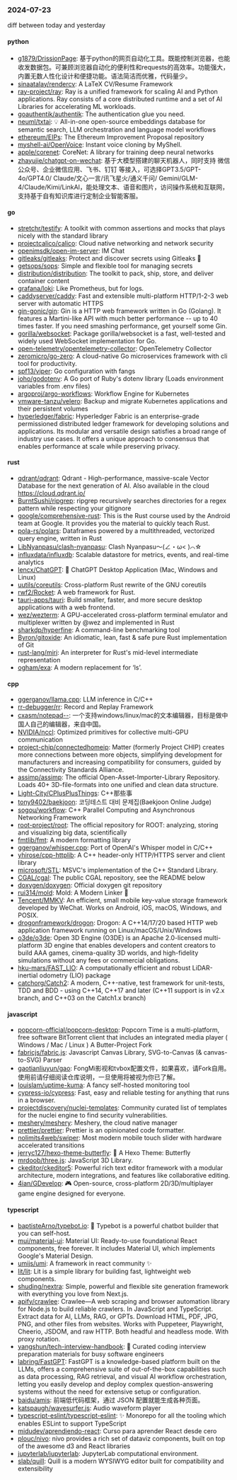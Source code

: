 ### 2024-07-23
diff between today and yesterday

#### python
* [g1879/DrissionPage](https://github.com/g1879/DrissionPage): 基于python的网页自动化工具。既能控制浏览器，也能收发数据包。可兼顾浏览器自动化的便利性和requests的高效率。功能强大，内置无数人性化设计和便捷功能。语法简洁而优雅，代码量少。
* [sinaatalay/rendercv](https://github.com/sinaatalay/rendercv): A LaTeX CV/Resume Framework
* [ray-project/ray](https://github.com/ray-project/ray): Ray is a unified framework for scaling AI and Python applications. Ray consists of a core distributed runtime and a set of AI Libraries for accelerating ML workloads.
* [goauthentik/authentik](https://github.com/goauthentik/authentik): The authentication glue you need.
* [neuml/txtai](https://github.com/neuml/txtai): 💡 All-in-one open-source embeddings database for semantic search, LLM orchestration and language model workflows
* [ethereum/EIPs](https://github.com/ethereum/EIPs): The Ethereum Improvement Proposal repository
* [myshell-ai/OpenVoice](https://github.com/myshell-ai/OpenVoice): Instant voice cloning by MyShell.
* [apple/corenet](https://github.com/apple/corenet): CoreNet: A library for training deep neural networks
* [zhayujie/chatgpt-on-wechat](https://github.com/zhayujie/chatgpt-on-wechat): 基于大模型搭建的聊天机器人，同时支持 微信公众号、企业微信应用、飞书、钉钉 等接入，可选择GPT3.5/GPT-4o/GPT4.0/ Claude/文心一言/讯飞星火/通义千问/ Gemini/GLM-4/Claude/Kimi/LinkAI，能处理文本、语音和图片，访问操作系统和互联网，支持基于自有知识库进行定制企业智能客服。

#### go
* [stretchr/testify](https://github.com/stretchr/testify): A toolkit with common assertions and mocks that plays nicely with the standard library
* [projectcalico/calico](https://github.com/projectcalico/calico): Cloud native networking and network security
* [openimsdk/open-im-server](https://github.com/openimsdk/open-im-server): IM Chat
* [gitleaks/gitleaks](https://github.com/gitleaks/gitleaks): Protect and discover secrets using Gitleaks 🔑
* [getsops/sops](https://github.com/getsops/sops): Simple and flexible tool for managing secrets
* [distribution/distribution](https://github.com/distribution/distribution): The toolkit to pack, ship, store, and deliver container content
* [grafana/loki](https://github.com/grafana/loki): Like Prometheus, but for logs.
* [caddyserver/caddy](https://github.com/caddyserver/caddy): Fast and extensible multi-platform HTTP/1-2-3 web server with automatic HTTPS
* [gin-gonic/gin](https://github.com/gin-gonic/gin): Gin is a HTTP web framework written in Go (Golang). It features a Martini-like API with much better performance -- up to 40 times faster. If you need smashing performance, get yourself some Gin.
* [gorilla/websocket](https://github.com/gorilla/websocket): Package gorilla/websocket is a fast, well-tested and widely used WebSocket implementation for Go.
* [open-telemetry/opentelemetry-collector](https://github.com/open-telemetry/opentelemetry-collector): OpenTelemetry Collector
* [zeromicro/go-zero](https://github.com/zeromicro/go-zero): A cloud-native Go microservices framework with cli tool for productivity.
* [spf13/viper](https://github.com/spf13/viper): Go configuration with fangs
* [joho/godotenv](https://github.com/joho/godotenv): A Go port of Ruby's dotenv library (Loads environment variables from .env files)
* [argoproj/argo-workflows](https://github.com/argoproj/argo-workflows): Workflow Engine for Kubernetes
* [vmware-tanzu/velero](https://github.com/vmware-tanzu/velero): Backup and migrate Kubernetes applications and their persistent volumes
* [hyperledger/fabric](https://github.com/hyperledger/fabric): Hyperledger Fabric is an enterprise-grade permissioned distributed ledger framework for developing solutions and applications. Its modular and versatile design satisfies a broad range of industry use cases. It offers a unique approach to consensus that enables performance at scale while preserving privacy.

#### rust
* [qdrant/qdrant](https://github.com/qdrant/qdrant): Qdrant - High-performance, massive-scale Vector Database for the next generation of AI. Also available in the cloud https://cloud.qdrant.io/
* [BurntSushi/ripgrep](https://github.com/BurntSushi/ripgrep): ripgrep recursively searches directories for a regex pattern while respecting your gitignore
* [google/comprehensive-rust](https://github.com/google/comprehensive-rust): This is the Rust course used by the Android team at Google. It provides you the material to quickly teach Rust.
* [pola-rs/polars](https://github.com/pola-rs/polars): Dataframes powered by a multithreaded, vectorized query engine, written in Rust
* [LibNyanpasu/clash-nyanpasu](https://github.com/LibNyanpasu/clash-nyanpasu): Clash Nyanpasu～(∠・ω< )⌒☆​
* [influxdata/influxdb](https://github.com/influxdata/influxdb): Scalable datastore for metrics, events, and real-time analytics
* [lencx/ChatGPT](https://github.com/lencx/ChatGPT): 🔮 ChatGPT Desktop Application (Mac, Windows and Linux)
* [uutils/coreutils](https://github.com/uutils/coreutils): Cross-platform Rust rewrite of the GNU coreutils
* [rwf2/Rocket](https://github.com/rwf2/Rocket): A web framework for Rust.
* [tauri-apps/tauri](https://github.com/tauri-apps/tauri): Build smaller, faster, and more secure desktop applications with a web frontend.
* [wez/wezterm](https://github.com/wez/wezterm): A GPU-accelerated cross-platform terminal emulator and multiplexer written by @wez and implemented in Rust
* [sharkdp/hyperfine](https://github.com/sharkdp/hyperfine): A command-line benchmarking tool
* [Byron/gitoxide](https://github.com/Byron/gitoxide): An idiomatic, lean, fast & safe pure Rust implementation of Git
* [rust-lang/miri](https://github.com/rust-lang/miri): An interpreter for Rust's mid-level intermediate representation
* [ogham/exa](https://github.com/ogham/exa): A modern replacement for ‘ls’.

#### cpp
* [ggerganov/llama.cpp](https://github.com/ggerganov/llama.cpp): LLM inference in C/C++
* [rr-debugger/rr](https://github.com/rr-debugger/rr): Record and Replay Framework
* [cxasm/notepad--](https://github.com/cxasm/notepad--): 一个支持windows/linux/mac的文本编辑器，目标是做中国人自己的编辑器，来自中国。
* [NVIDIA/nccl](https://github.com/NVIDIA/nccl): Optimized primitives for collective multi-GPU communication
* [project-chip/connectedhomeip](https://github.com/project-chip/connectedhomeip): Matter (formerly Project CHIP) creates more connections between more objects, simplifying development for manufacturers and increasing compatibility for consumers, guided by the Connectivity Standards Alliance.
* [assimp/assimp](https://github.com/assimp/assimp): The official Open-Asset-Importer-Library Repository. Loads 40+ 3D-file-formats into one unified and clean data structure.
* [Light-City/CPlusPlusThings](https://github.com/Light-City/CPlusPlusThings): C++那些事
* [tony9402/baekjoon](https://github.com/tony9402/baekjoon): 코딩테스트 대비 문제집(Baekjoon Online Judge)
* [sogou/workflow](https://github.com/sogou/workflow): C++ Parallel Computing and Asynchronous Networking Framework
* [root-project/root](https://github.com/root-project/root): The official repository for ROOT: analyzing, storing and visualizing big data, scientifically
* [fmtlib/fmt](https://github.com/fmtlib/fmt): A modern formatting library
* [ggerganov/whisper.cpp](https://github.com/ggerganov/whisper.cpp): Port of OpenAI's Whisper model in C/C++
* [yhirose/cpp-httplib](https://github.com/yhirose/cpp-httplib): A C++ header-only HTTP/HTTPS server and client library
* [microsoft/STL](https://github.com/microsoft/STL): MSVC's implementation of the C++ Standard Library.
* [CGAL/cgal](https://github.com/CGAL/cgal): The public CGAL repository, see the README below
* [doxygen/doxygen](https://github.com/doxygen/doxygen): Official doxygen git repository
* [rui314/mold](https://github.com/rui314/mold): Mold: A Modern Linker 🦠
* [Tencent/MMKV](https://github.com/Tencent/MMKV): An efficient, small mobile key-value storage framework developed by WeChat. Works on Android, iOS, macOS, Windows, and POSIX.
* [drogonframework/drogon](https://github.com/drogonframework/drogon): Drogon: A C++14/17/20 based HTTP web application framework running on Linux/macOS/Unix/Windows
* [o3de/o3de](https://github.com/o3de/o3de): Open 3D Engine (O3DE) is an Apache 2.0-licensed multi-platform 3D engine that enables developers and content creators to build AAA games, cinema-quality 3D worlds, and high-fidelity simulations without any fees or commercial obligations.
* [hku-mars/FAST_LIO](https://github.com/hku-mars/FAST_LIO): A computationally efficient and robust LiDAR-inertial odometry (LIO) package
* [catchorg/Catch2](https://github.com/catchorg/Catch2): A modern, C++-native, test framework for unit-tests, TDD and BDD - using C++14, C++17 and later (C++11 support is in v2.x branch, and C++03 on the Catch1.x branch)

#### javascript
* [popcorn-official/popcorn-desktop](https://github.com/popcorn-official/popcorn-desktop): Popcorn Time is a multi-platform, free software BitTorrent client that includes an integrated media player ( Windows / Mac / Linux ) A Butter-Project Fork
* [fabricjs/fabric.js](https://github.com/fabricjs/fabric.js): Javascript Canvas Library, SVG-to-Canvas (& canvas-to-SVG) Parser
* [gaotianliuyun/gao](https://github.com/gaotianliuyun/gao): FongMi影视和tvbox配置文件，如果喜欢，请Fork自用。使用前请仔细阅读仓库说明，一旦使用将被视为你已了解。
* [louislam/uptime-kuma](https://github.com/louislam/uptime-kuma): A fancy self-hosted monitoring tool
* [cypress-io/cypress](https://github.com/cypress-io/cypress): Fast, easy and reliable testing for anything that runs in a browser.
* [projectdiscovery/nuclei-templates](https://github.com/projectdiscovery/nuclei-templates): Community curated list of templates for the nuclei engine to find security vulnerabilities.
* [meshery/meshery](https://github.com/meshery/meshery): Meshery, the cloud native manager
* [prettier/prettier](https://github.com/prettier/prettier): Prettier is an opinionated code formatter.
* [nolimits4web/swiper](https://github.com/nolimits4web/swiper): Most modern mobile touch slider with hardware accelerated transitions
* [jerryc127/hexo-theme-butterfly](https://github.com/jerryc127/hexo-theme-butterfly): 🦋 A Hexo Theme: Butterfly
* [mrdoob/three.js](https://github.com/mrdoob/three.js): JavaScript 3D Library.
* [ckeditor/ckeditor5](https://github.com/ckeditor/ckeditor5): Powerful rich text editor framework with a modular architecture, modern integrations, and features like collaborative editing.
* [4ian/GDevelop](https://github.com/4ian/GDevelop): 🎮 Open-source, cross-platform 2D/3D/multiplayer game engine designed for everyone.

#### typescript
* [baptisteArno/typebot.io](https://github.com/baptisteArno/typebot.io): 💬 Typebot is a powerful chatbot builder that you can self-host.
* [mui/material-ui](https://github.com/mui/material-ui): Material UI: Ready-to-use foundational React components, free forever. It includes Material UI, which implements Google's Material Design.
* [umijs/umi](https://github.com/umijs/umi): A framework in react community ✨
* [lit/lit](https://github.com/lit/lit): Lit is a simple library for building fast, lightweight web components.
* [shuding/nextra](https://github.com/shuding/nextra): Simple, powerful and flexible site generation framework with everything you love from Next.js.
* [apify/crawlee](https://github.com/apify/crawlee): Crawlee—A web scraping and browser automation library for Node.js to build reliable crawlers. In JavaScript and TypeScript. Extract data for AI, LLMs, RAG, or GPTs. Download HTML, PDF, JPG, PNG, and other files from websites. Works with Puppeteer, Playwright, Cheerio, JSDOM, and raw HTTP. Both headful and headless mode. With proxy rotation.
* [yangshun/tech-interview-handbook](https://github.com/yangshun/tech-interview-handbook): 💯 Curated coding interview preparation materials for busy software engineers
* [labring/FastGPT](https://github.com/labring/FastGPT): FastGPT is a knowledge-based platform built on the LLMs, offers a comprehensive suite of out-of-the-box capabilities such as data processing, RAG retrieval, and visual AI workflow orchestration, letting you easily develop and deploy complex question-answering systems without the need for extensive setup or configuration.
* [baidu/amis](https://github.com/baidu/amis): 前端低代码框架，通过 JSON 配置就能生成各种页面。
* [katspaugh/wavesurfer.js](https://github.com/katspaugh/wavesurfer.js): Audio waveform player
* [typescript-eslint/typescript-eslint](https://github.com/typescript-eslint/typescript-eslint): ✨ Monorepo for all the tooling which enables ESLint to support TypeScript
* [midudev/aprendiendo-react](https://github.com/midudev/aprendiendo-react): Curso para aprender React desde cero
* [plouc/nivo](https://github.com/plouc/nivo): nivo provides a rich set of dataviz components, built on top of the awesome d3 and React libraries
* [jupyterlab/jupyterlab](https://github.com/jupyterlab/jupyterlab): JupyterLab computational environment.
* [slab/quill](https://github.com/slab/quill): Quill is a modern WYSIWYG editor built for compatibility and extensibility

